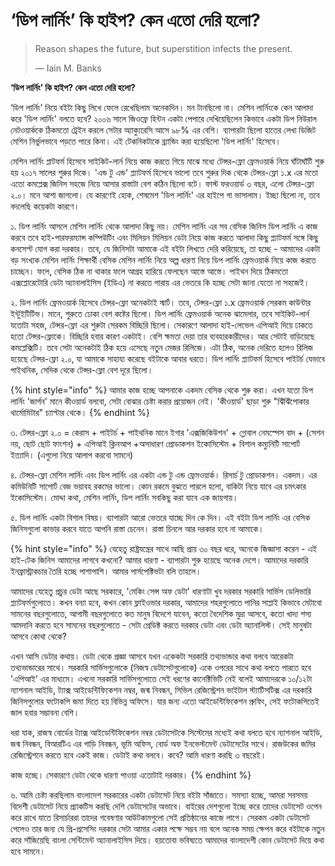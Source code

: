 # ‘ডিপ লার্নিং’ কি হাইপ? কেন এতো দেরি হলো?

> Reason shapes the future, but superstition infects the present.
>
> ― Iain M. Banks

**‘ডিপ লার্নিং’ কি হাইপ? কেন এতো দেরি হলো?**

‘ডিপ লার্নিং’ নিয়ে বইটা কিছু লিখে ফেলে রেখেছিলাম অনেকদিন। মন টানছিলো না। মেশিন লার্নিংকে কেন আলাদা করে 'ডিপ লার্নিং' বলতে হবে? ২০০৬ সালে জিওফ্রে হিন্টন একটা পেপারে দেখিয়েছিলেন কিভাবে একটা ডিপ নিউরাল নেটওয়ার্ককে ঠিকমতো ট্রেইন করলে সেটার অ্যাক্যুরেসি আসে ৯৮% এর বেশি। ব্যাপারটা ছিলো হাতের লেখা ডিজিট মেশিন নির্ভুলভাবে পড়তে পারে কিনা। এই টেকনিকটাকে ব্র্যান্ডিং করা হয়েছিলো 'ডিপ লার্নিং' হিসেবে। 

মেশিন লার্নিং প্লাটফর্ম হিসেবে সাইকিট-লার্ন নিয়ে কাজ করতে গিয়ে মাঝে মধ্যে টেন্সর-ফ্লো ফ্রেমওয়ার্ক নিয়ে ঘাঁটাঘাঁটি শুরু হয় ২০১৭ সালের শুরুর দিকে। 'এন্ড টু এন্ড' প্ল্যাটফর্ম হিসেবে ভালো তবে শুরুর দিক থেকে টেন্সর-ফ্লো ১.x এর মতো এতো কমপ্লেক্স জিনিস সহজে নিয়ে আসার রাস্তাটা বেশ কঠিন ছিলো বটে। ফাস্ট ফরওয়ার্ড ৩ বছর, এলো টেন্সর-ফ্লো ২.০। মনে আশা জাগলো। যে কারণেই হোক, শেষমেশ 'ডিপ লার্নিং' এর হাইপে গা ভাসালাম। ইচ্ছা ছিলো না, তবে বদলেছি কয়েকটা কারণে। 

১. ডিপ লার্নিং আসলে মেশিন লার্নিং থেকে আলাদা কিছু নয়। মেশিন লার্নিং এর সব বেসিক জিনিস ডিপ লার্নিং এ কাজ করবে তবে হাই-পারফরম্যান্স কম্পিউটিং এবং মিলিয়ন মিলিয়ন ডেটা নিয়ে কাজ করতে আলাদা কিছু প্ল্যাটফর্ম সঙ্গে কিছু কনসেপ্ট যোগ করা দরকার। তবে, যে জিনিসটা আমাকে এই বইটা লিখতে দেরি করিয়েছে, তা হচ্ছে - আমাদের একটা বড় সংখ্যক মেশিন লার্নিং শিক্ষার্থী বেসিক মেশিন লার্নিং নিয়ে অল্প ধারণা নিয়ে ডিপ লার্নিং ফ্রেমওয়ার্ক নিয়ে কাজ করতে চাচ্ছেন। ফলে, বেসিক ঠিক না থাকার ফলে আগ্রহ হারিয়ে ফেলছেন আস্তে আস্তে। পাইথন দিয়ে ঠিকমতো এক্সপ্লোরেটোরি ডেটা অ্যানালাইসিস \(ইডিএ\) না করতে পারায় এর ভেতরে কি হচ্ছে সেটা জানা যেতো না সহজেই।  

২. ডিপ লার্নিং ফ্রেমওয়ার্ক হিসেবে টেন্সর-ফ্লো অনেকটাই স্মার্ট। তবে,  টেন্সর-ফ্লো ১.x ফ্রেমওয়ার্ক সেরকম কাউন্টার ইন্টুইটিটিভ। মানে, শুরুতে ঢোকা বেশ কষ্টের ছিলো। ডিপ লার্নিং ফ্রেমওয়ার্ক অনেক ঝামেলার, তবে সাইকিট-লার্ন যতোটা সহজ, টেন্সর-ফ্লো এর শুরুটা সেরকম বিচ্ছিরি ছিলো। সেকারণে আলাদা হাই-লেভেল এপিআই দিয়ে ঢাকতে হতো টেন্সর-ফ্লোকে। বিচ্ছিরি হবার কারণ একটাই। বেশি ক্ষমতা দেয়া তার ব্যবহারকারীদের। আর সেটাই বাড়িয়েছে কমপ্লেক্সিটি। তবে সেটা অনেকটাই ঠিক হয়ে এসেছে নতুন মেজর রিলিজে। এটা ঠিক, অনেক দেরিতে হলেও রিলিজ হয়েছে টেন্সর-ফ্লো ২.০, যা আমাকে সাহায্য করেছে বইটাকে আবার ধরতে। ডিপ লার্নিং প্ল্যাটফর্ম হিসেবে পাইটর্চ যেভাবে পাইথনিক, সেদিক থেকে টেন্সর-ফ্লো বেশ দূরে ছিলো। 

{% hint style="info" %}
আমার কাজ হচ্ছে আপনাকে একদম বেসিক থেকে শুরু করা। এখন যতো ডিপ লার্নিং 'জার্গন' মানে কীওয়ার্ড বলবো, সেটা বোঝার চেষ্টা করার প্রয়োজন নেই। 'কীওয়ার্ড' ছাড়া শুরু  "ঝিঁঝিঁপোকার থার্মোমিটার" চ্যাপ্টার থেকে। 
{% endhint %}

৩. টেন্সর-ফ্লো ২.০  = কেরাস + পাইটর্চ + পাইথনিক মানে ইগার 'এক্সজিকিউশন' + গ্লোবাল নেমস্পেস বাদ + \(সেশন নয়, ছোট ছোট ফাংশন\) + এপিআই ক্লিনআপ +অসাধারণ প্রোডাকশন ইকোসিস্টেম + বিশাল কম্যুনিটি সাপোর্ট ইত্যাদি। \(এগুলো নিয়ে আলাপ করবো সামনে\)

৪. টেন্সর-ফ্লো মেশিন লার্নিং এবং ডিপ লার্নিং এর একটা এন্ড টু এন্ড ফ্রেমওয়ার্ক। রিসার্চ টু প্রোডাকশন। একদম। এর কমিউনিটি সাপোর্ট বেজ ভয়াবহ রকমের ভালো। কোন রকমে বুঝতে পারলে হলো, বাকিটা নিয়ে যাবে এর চমৎকার ইকোসিস্টেম। মোদ্দা কথা, মেশিন লার্নিং, ডিপ লার্নিং সবকিছু করা যাবে এক জায়গায়।  

৫. ডিপ লার্নিং একটা বিশাল বিষয়। ব্যাপারটা আরো ভেতরে যাচ্ছে দিন কে দিন। এই বইটা ডিপ লার্নিং এর বেসিক জিনিসগুলো কাভার করবে যাতে আপনি রাস্তা চেনেন। রাস্তা চিনলে আর দরকার হবে না আমাকে। 

{% hint style="info" %}
যেহেতু রাষ্ট্রযন্ত্রের সাথে আছি প্রায় ৩০ বছর ধরে, অনেকে জিজ্ঞাসা করেন - এই হাই-টেক জিনিস আমাদের লাগবে কখনো? আমার ধারণা - ব্যাপারটা শুরু হয়েছে অনেক দেশে। আমাদের দরকারি ইনফ্রাস্ট্রাকচার তৈরি হচ্ছে পাশাপাশি। আমার পার্সপেক্টিভটা বলি তাহলে। 

আমাদের যেহেতু প্রচুর ডেটা আছে সরকারে, 'মেকিং সেন্স অফ ডেটা' ধারণাটা খুব দরকার সরকারি সার্ভিস ডেলিভারি প্ল্যাটফর্মগুলোতে। কখন বন্যা হবে, কখন কোন ফ্লাইওভার দরকার, আমাদের শহরগুলোতে পানির সাপ্লাই কিভাবে মেটাবো সামনের বছরগুলোতে, আগামী বছরগুলোতে কত মানুষ বিদেশে যাবেন, কতো বৈদেশিক মুদ্রা আসবে, কতো খাদ্য শস্য আমদানি করতে হবে সামনের বছরগুলোতে  - সেটা প্রেডিক্ট করতে দরকার ডেটা এবং ডেটা অ্যানালিস্ট। সেই মানুষটা আসবে কোথা  থেকে?

এখন আসি ডেটার কথায়। ডেটা থেকে প্রজ্ঞা আসবে যখন একেকটা সরকারি তথ্যভান্ডার কথা বলবে আরেকটা তথ্যভান্ডারের সাথে। সরকারি সার্ভিসগুলোকে \(নিজস্ব ডেটাসেটগুলোকে\) একে ওপরের সাথে কথা বলতে পারতে হবে 'এপিআই' এর মাধ্যমে। এখনো সরকারি সার্ভিসগুলোতে সেই ধরণের কানেক্টিভিটি নেই বলেই আমাদেরকে ১০/১২টা ন্যাশনাল আইডি, ট্যাক্স আইডেন্টিফিকেশন নম্বর, জন্ম নিবন্ধন, সিভিল রেজিস্ট্রেশন ভাইটাল স্ট্যাটিসটিক্স এর দরকারি জিনিসগুলোর ফটোকপি জমা দিতে হয় বিভিন্ন অফিসে। যার জন্য এতো আইডেন্টিফিকেশন প্রুফিং, সেই ফটোকপিতেই জাল হবার সম্ভাবনা বেশি।

ধরা যাক, রাজস্ব বোর্ডের ট্যাক্স আইডেন্টিফিকেশন নম্বর ডেটাসেটকে সিস্টেমের মধ্যেই কথা বলতে হবে ন্যাশনাল আইডি, জন্ম নিবন্ধন, বিআরটিএ এর গাড়ি নিবন্ধন, ভূমি অফিস, বোর্ড অফ ইনভেস্টমেন্ট ডেটাসেটের সাথে। রাজউকের জমির রেজিস্ট্রেশনে করতে হবে একই কাজ। ডেটাই কথা বলবে। কবে? আমি ধারণা করছি ৩ বছরেই।

কাজ হচ্ছে। সেকারণে ডেটা থেকে ধারণা পাওয়া এতোটাই  দরকার। 
{% endhint %}

৬. আমি চেষ্টা করছিলাম বাংলাদেশ সরকারের একটা ডেটাসেট নিয়ে বইটা সাঁজাতে। সমস্যা হচ্ছে, আমরা সবসময় বিদেশী ডেটাসেট নিয়ে প্র্যাকটিস করছি দেশি ডেটাসেটের অভাবে। বাইরের দেশগুলো ইচ্ছে করে তাদের ডেটাসেট ওপেন করে রাখে যাতে রিসার্চাররা তাদের গবেষণার আউটকামগুলো সেই প্রতিষ্ঠানের কাজে লাগে। সেরকম একটা ডেটাসেট পেলেও তার জন্য যে প্রি-প্রসেসিং দরকার সেটা আমার একার পক্ষে সম্ভব নয় বলে অনেক সময় ক্ষেপন করে বইটাকে নতুন করে সাঁজিয়েছি বাংলা সেন্টিমেন্ট অ্যানালাইসিস দিয়ে। হয়তোবা ভবিষ্যতে আমাদের বাংলাদেশী কোন ডেটাসেট দিয়ে কথা হবে সামনে। 



